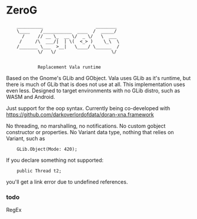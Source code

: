 # ZeroG


        __________                    ________ 
        \____    /___________  ____  /  _____/ 
          /     // __ \_  __ \/  _ \/   \  ___ 
         /     /\  ___/|  | \(  <_> )    \_\  \
        /_______ \___  >__|   \____/ \______  /
                \/   \/                     \/ 


                Replacement Vala runtime


Based on the Gnome's GLib and GObject. Vala uses GLib as it's runtime, but there is much of GLib that is does not use at all. This implementation uses even less. Designed to target environments with no GLib distro, such as WASM and Android.

Just support for the oop syntax. Currently being co-developed with  https://github.com/darkoverlordofdata/doran-xna.framework


No threading, no marshalling, no notifications.
No custom gobject constructor or properties.
No Variant data type, nothing that relies on Variant, such as 
        
        GLib.Object(Mode: 420);
        
If you declare something not supported:

        public Thread t2;

you'll get a link error due to undefined references.

### todo
RegEx

